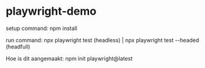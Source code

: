# playwright-demo
setup command: npm install

run command: npx playwright test (headless) | npx playwright test --headed (headfull)

Hoe is dit aangemaakt: npm init playwright@latest
